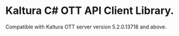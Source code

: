 # Kaltura C# OTT API Client Library.
Compatible with Kaltura OTT server version 5.2.0.13718 and above.
